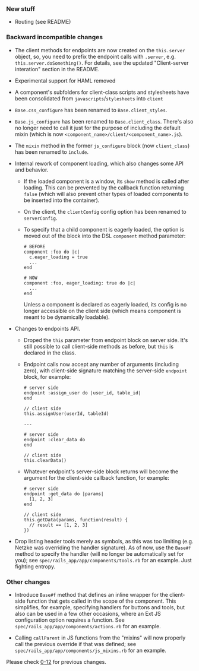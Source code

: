 ### New stuff

*   Routing (see README)

### Backward incompatible changes

*   The client methods for endpoints are now created on the `this.server` object, so, you need to prefix the endpoint calls with `.server`, e.g. `this.server.doSomething()`. For details, see the updated "Client-server interation" section in the README.

*   Experimental support for HAML removed

*   A component's subfolders for client-class scripts and stylesheets have been consolidated from `javascripts`/`stylesheets` into `client`

*   `Base.css_configure` has been renamed to `Base.client_styles`.

*   `Base.js_configure` has been renamed to `Base.client_class`. There's also no longer need to call it just for the purpose of including the default mixin (which is now `<component_name>/client/<component_name>.js`).

*   The `mixin` method in the former `js_configure` block (now `client_class`) has been renamed to `include`.

*   Internal rework of component loading, which also changes some API and behavior.

    *   If the loaded component is a window, its `show` method is called after loading. This can be prevented by the callback function returning `false` (which will also prevent other types of loaded components to be inserted into the container).

    *   On the client, the `clientConfig` config option has been renamed to `serverConfig`.

    *   To specify that a child component is eagerly loaded, the option is moved out of the block into the DSL `component` method parameter:

            # BEFORE
            component :foo do |c|
              c.eager_loading = true
              ...
            end

            # NOW
            component :foo, eager_loading: true do |c|
              ...
            end

        Unless a component is declared as eagerly loaded, its config is no longer accessible on the client side (which means component is meant to be dynamically loadable).

*   Changes to endpoints API.

    *   Droped the `this` parameter from endpoint block on server side. It's still possible to call client-side methods as before, but `this` is declared in the class.

    *   Endpoint calls now accept any number of arguments (including zero), with client-side signature matching the server-side `endpoint` block, for example:

            # server side
            endpoint :assign_user do |user_id, table_id|
            end

            // client side
            this.assignUser(userId, tableId)

            ---

            # server side
            endpoint :clear_data do
            end

            // client side
            this.clearData()

    *   Whatever endpoint's server-side block returns will become the argument for the client-side callback function, for example:

            # server side
            endpoint :get_data do |params|
              [1, 2, 3]
            end

            // client side
            this.getData(params, function(result) {
              // result == [1, 2, 3]
            })

*   Drop listing header tools merely as symbols, as this was too limiting (e.g. Netzke was overriding the handler signature). As of now, use the `Base#f` method to specify the handler (will no longer be automatically set for you); see `spec/rails_app/app/components/tools.rb` for an example. Just fighting entropy.

### Other changes

*   Introduce `Base#f` method that defines an inline wrapper for the client-side function that gets called in the scope of the component. This simplifies, for example, specifying handlers for buttons and tools, but also can be used in a few other occasions, where an Ext JS configuration option requires a function. See `spec/rails_app/app/components/actions.rb` for an example.

*   Calling `callParent` in JS functions from the "mixins" will now properly call the previous override if that was defined; see `spec/rails_app/app/components/js_mixins.rb` for an example.

Please check [0-12](https://github.com/netzke/netzke-core/blob/0-12/CHANGELOG.md) for previous changes.
